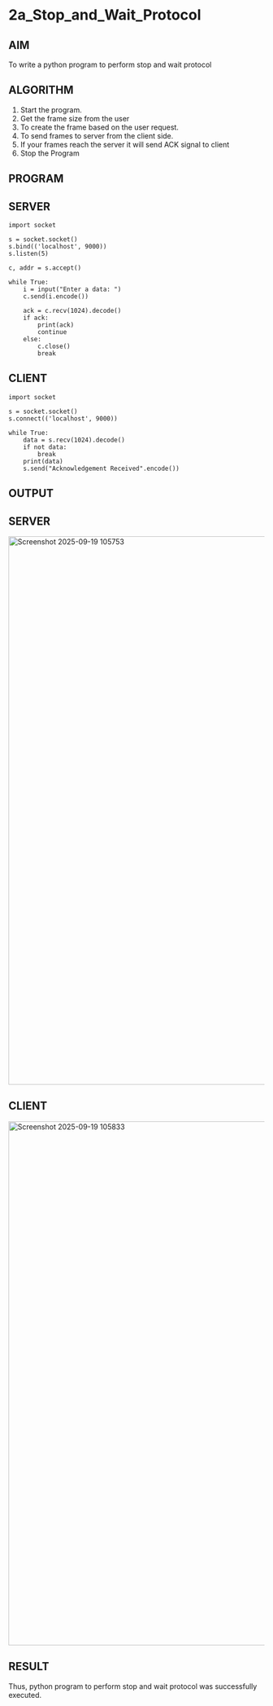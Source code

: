 # 2a_Stop_and_Wait_Protocol
## AIM 
To write a python program to perform stop and wait protocol
## ALGORITHM
1. Start the program.
2. Get the frame size from the user
3. To create the frame based on the user request.
4. To send frames to server from the client side.
5. If your frames reach the server it will send ACK signal to client
6. Stop the Program
## PROGRAM
## SERVER

```
import socket 

s = socket.socket() 
s.bind(('localhost', 9000)) 
s.listen(5) 

c, addr = s.accept()

while True:
    i = input("Enter a data: ") 
    c.send(i.encode()) 

    ack = c.recv(1024).decode() 
    if ack:
        print(ack) 
        continue
    else:
        c.close() 
        break
```
## CLIENT

```
import socket 

s = socket.socket() 
s.connect(('localhost', 9000)) 

while True: 
    data = s.recv(1024).decode()
    if not data:
        break
    print(data)
    s.send("Acknowledgement Received".encode())
```
## OUTPUT
## SERVER
<img width="649" height="1077" alt="Screenshot 2025-09-19 105753" src="https://github.com/user-attachments/assets/1a3aaa2a-9993-493d-a892-da479f4d687e" />

## CLIENT
<img width="636" height="1029" alt="Screenshot 2025-09-19 105833" src="https://github.com/user-attachments/assets/f4e32598-14ba-454c-acba-8f0e542d2672" />

## RESULT
Thus, python program to perform stop and wait protocol was successfully executed.

